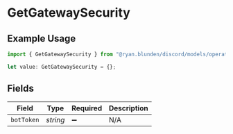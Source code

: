 # GetGatewaySecurity

## Example Usage

```typescript
import { GetGatewaySecurity } from "@ryan.blunden/discord/models/operations";

let value: GetGatewaySecurity = {};
```

## Fields

| Field              | Type               | Required           | Description        |
| ------------------ | ------------------ | ------------------ | ------------------ |
| `botToken`         | *string*           | :heavy_minus_sign: | N/A                |
